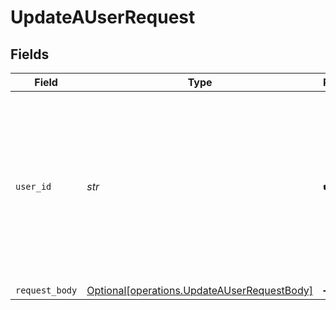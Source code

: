 # UpdateAUserRequest


## Fields

| Field                                                                                                                                               | Type                                                                                                                                                | Required                                                                                                                                            | Description                                                                                                                                         |
| --------------------------------------------------------------------------------------------------------------------------------------------------- | --------------------------------------------------------------------------------------------------------------------------------------------------- | --------------------------------------------------------------------------------------------------------------------------------------------------- | --------------------------------------------------------------------------------------------------------------------------------------------------- |
| `user_id`                                                                                                                                           | *str*                                                                                                                                               | :heavy_check_mark:                                                                                                                                  | The Id of the user you want to lookup. Returned from the Create User endpoint. Note: you can also use the Embedded user's `username` in this field. |
| `request_body`                                                                                                                                      | [Optional[operations.UpdateAUserRequestBody]](../../models/operations/updateauserrequestbody.md)                                                    | :heavy_minus_sign:                                                                                                                                  | N/A                                                                                                                                                 |